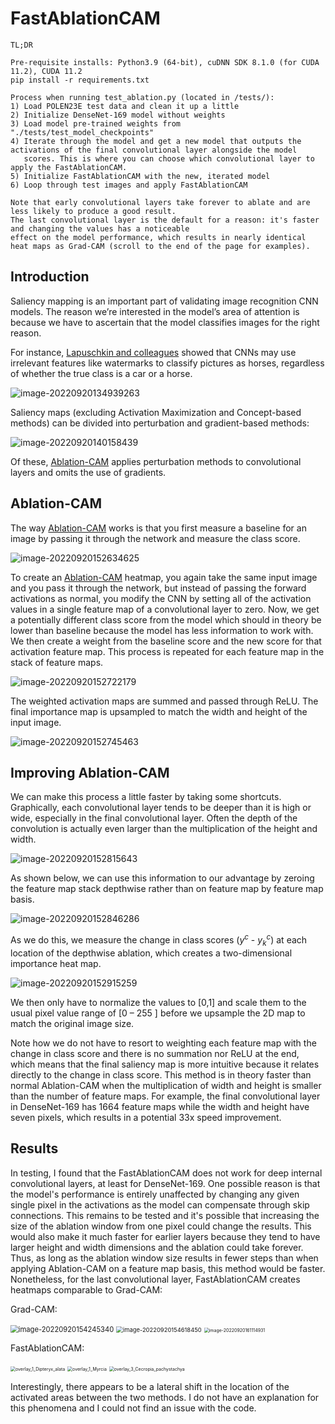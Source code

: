 # FastAblationCAM

```
TL;DR

Pre-requisite installs: Python3.9 (64-bit), cuDNN SDK 8.1.0 (for CUDA 11.2), CUDA 11.2
pip install -r requirements.txt

Process when running test_ablation.py (located in /tests/):
1) Load POLEN23E test data and clean it up a little
2) Initialize DenseNet-169 model without weights 
3) Load model pre-trained weights from "./tests/test_model_checkpoints"
4) Iterate through the model and get a new model that outputs the activations of the final convolutional layer alongside the model 
   scores. This is where you can choose which convolutional layer to apply the FastAblationCAM.
5) Initialize FastAblationCAM with the new, iterated model
6) Loop through test images and apply FastAblationCAM

Note that early convolutional layers take forever to ablate and are less likely to produce a good result. 
The last convolutional layer is the default for a reason: it's faster and changing the values has a noticeable 
effect on the model performance, which results in nearly identical heat maps as Grad-CAM (scroll to the end of the page for examples).
```

## Introduction

Saliency mapping is an important part of validating image recognition CNN models. The reason we’re interested in the model’s area of attention is because we have to ascertain that the model classifies images for the right reason.

For instance, [Lapuschkin and colleagues](https://www.nature.com/articles/s41467-019-08987-4) showed that CNNs may use irrelevant features like watermarks to classify pictures as horses, regardless of whether the true class is a car or a horse. 

![image-20220920134939263](./readme_imgs/image-20220920134939263.png)



Saliency maps (excluding Activation Maximization and Concept-based methods) can be divided into perturbation and gradient-based methods:

![image-20220920140158439](./readme_imgs/image-20220920140158439.png)

Of these, [Ablation-CAM](https://openaccess.thecvf.com/content_WACV_2020/papers/Desai_Ablation-CAM_Visual_Explanations_for_Deep_Convolutional_Network_via_Gradient-free_Localization_WACV_2020_paper.pdf) applies perturbation methods to convolutional layers and omits the use of gradients. 

## Ablation-CAM

The way [Ablation-CAM](https://openaccess.thecvf.com/content_WACV_2020/papers/Desai_Ablation-CAM_Visual_Explanations_for_Deep_Convolutional_Network_via_Gradient-free_Localization_WACV_2020_paper.pdf) works is that you first measure a baseline for an image by passing it through the network and measure the class score. 



![image-20220920152634625](./readme_imgs/image-20220920152634625.png)



To create an [Ablation-CAM](https://openaccess.thecvf.com/content_WACV_2020/papers/Desai_Ablation-CAM_Visual_Explanations_for_Deep_Convolutional_Network_via_Gradient-free_Localization_WACV_2020_paper.pdf) heatmap, you again take the same input image and you pass it through the network, but instead of passing the forward activations as normal, you modify the CNN by setting all of the activation values in a single feature map of a convolutional layer to zero. Now, we get a potentially different class score from the model which should in theory be lower than baseline because the model has less information to work with. We then create a weight from the baseline score and the new score for that activation feature map. This process is repeated for each feature map in the stack of feature maps. 



![image-20220920152722179](./readme_imgs/image-20220920152722179.png)



The weighted activation maps are summed and passed through ReLU. The final importance map is upsampled to match the width and height of the input image. 



![image-20220920152745463](./readme_imgs/image-20220920152745463.png)



## Improving Ablation-CAM

We can make this process a little faster by taking some shortcuts. Graphically, each convolutional layer tends to be deeper than it is high or wide, especially in the final convolutional layer. Often the depth of the convolution is actually even larger than the multiplication of the height and width.

![image-20220920152815643](./readme_imgs/image-20220920152815643.png)

As shown below, we can use this information to our advantage by zeroing the feature map stack depthwise rather than on feature map by feature map basis. 



![image-20220920152846286](./readme_imgs/image-20220920152846286.png)



As we do this, we measure the change in class scores ($y^c$ - $y^c_k$) at each location of the depthwise ablation, which creates a two-dimensional importance heat map.



![image-20220920152915259](./readme_imgs/image-20220920152915259.png)



We then only have to normalize the values to [0,1] and scale them to the usual pixel value range of [0 – 255 ] before we upsample the 2D map to match the original image size. 

Note how we do not have to resort to weighting each feature map with the change in class score and there is no summation nor ReLU at the end, which means that the final saliency map is more intuitive because it relates directly to the change in class score. This method is in theory faster than normal Ablation-CAM when the multiplication of width and height is smaller than the number of feature maps. For example, the final convolutional layer in DenseNet-169 has 1664 feature maps while the width and height have seven pixels, which results in a potential 33x speed improvement.

## Results

In testing, I found that the FastAblationCAM does not work for deep internal convolutional layers, at least for DenseNet-169. One possible reason is that the model's performance is entirely unaffected by changing any given single pixel in the activations as the model can compensate through skip connections. This remains to be tested and it's possible that increasing the size of the ablation window from one pixel could change the results. This would also make it much faster for earlier layers because they tend to have larger height and width dimensions and the ablation could take forever. Thus, as long as the ablation window size results in fewer steps than when applying Ablation-CAM on a feature map basis, this method would be faster. Nonetheless, for the last convolutional layer, FastAblationCAM creates heatmaps comparable to Grad-CAM:

Grad-CAM: 

<img src="./readme_imgs/image-20220920154245340.png" alt="image-20220920154245340" style="zoom:80%;" />

<img src="./readme_imgs/image-20220920154618450.png" alt="image-20220920154618450" style="zoom:67%;" />

<img src="./readme_imgs/image-20220920161114931.png" alt="image-20220920161114931" style="zoom:50%;" />



FastAblationCAM:

<img src="./readme_imgs/overlay_1_Dipteryx_alata.png" alt="overlay_1_Dipteryx_alata" style="zoom:50%;" />

<img src="./readme_imgs/overlay_1_Myrcia.png" alt="overlay_1_Myrcia" style="zoom:50%;" />

<img src="./readme_imgs/overlay_3_Cecropia_pachystachya.png" alt="overlay_3_Cecropia_pachystachya" style="zoom:50%;" />

Interestingly, there appears to be a lateral shift in the location of the activated areas between the two methods. I do not have an explanation for this phenomena and I could not find an issue with the code.
